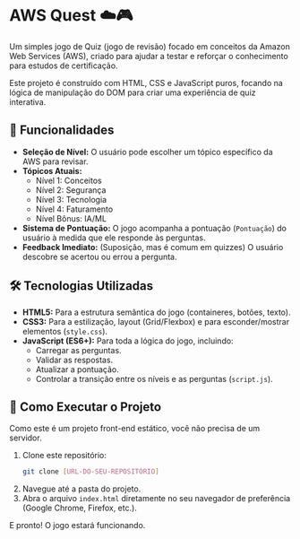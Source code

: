 # AWS Quest ☁️🎮

Um simples jogo de Quiz (jogo de revisão) focado em conceitos da Amazon Web Services (AWS), criado para ajudar a testar e reforçar o conhecimento para estudos de certificação.

Este projeto é construído com HTML, CSS e JavaScript puros, focando na lógica de manipulação do DOM para criar uma experiência de quiz interativa.

## 🚀 Funcionalidades

* **Seleção de Nível:** O usuário pode escolher um tópico específico da AWS para revisar.
* **Tópicos Atuais:**
    * Nível 1: Conceitos
    * Nível 2: Segurança
    * Nível 3: Tecnologia
    * Nível 4: Faturamento
    * Nível Bônus: IA/ML
* **Sistema de Pontuação:** O jogo acompanha a pontuação (`Pontuação`) do usuário à medida que ele responde às perguntas.
* **Feedback Imediato:** (Suposição, mas é comum em quizzes) O usuário descobre se acertou ou errou a pergunta.

## 🛠️ Tecnologias Utilizadas

* **HTML5:** Para a estrutura semântica do jogo (containeres, botões, texto).
* **CSS3:** Para a estilização, layout (Grid/Flexbox) e para esconder/mostrar elementos (`style.css`).
* **JavaScript (ES6+):** Para toda a lógica do jogo, incluindo:
    * Carregar as perguntas.
    * Validar as respostas.
    * Atualizar a pontuação.
    * Controlar a transição entre os níveis e as perguntas (`script.js`).

## 🏁 Como Executar o Projeto

Como este é um projeto front-end estático, você não precisa de um servidor.

1.  Clone este repositório:
    ```bash
    git clone [URL-DO-SEU-REPOSITÓRIO]
    ```
2.  Navegue até a pasta do projeto.
3.  Abra o arquivo `index.html` diretamente no seu navegador de preferência (Google Chrome, Firefox, etc.).

E pronto! O jogo estará funcionando.


